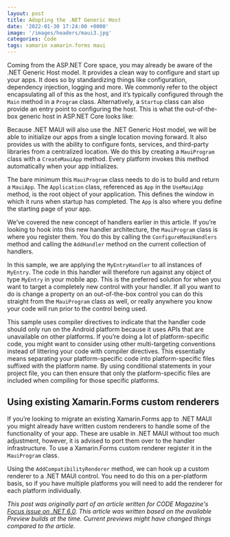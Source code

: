 ```yaml
---
layout: post
title: Adopting the .NET Generic Host
date: '2022-01-30 17:24:00 +0000'
image: '/images/headers/maui3.jpg'
categories: Code
tags: xamarin xamarin.forms maui
---
```


Coming from the ASP.NET Core space, you may already be aware of the .NET Generic Host model. It provides a clean way to configure and start up your apps. It does so by standardizing things like configuration, dependency injection, logging and more. We commonly refer to the object encapsulating all of this as the host, and it’s typically configured through the `Main` method in a `Program` class. Alternatively, a `Startup` class can also provide an entry point to configuring the host. This is what the out-of-the-box generic host in ASP.NET Core looks like:

<script src="https://gist.github.com/sthewissen/109473a44ad1451a8ef0eb5ae86eff2d.js"></script>

Because .NET MAUI will also use the .NET Generic Host model, we will be able to initialize our apps from a single location moving forward. It also provides us with the ability to configure fonts, services, and third-party libraries from a centralized location. We do this by creating a `MauiProgram` class with a `CreateMauiApp` method. Every platform invokes this method automatically when your app initializes. 

<script src="https://gist.github.com/sthewissen/417fa7b0aff397b8bb99d2e3bd0f423a.js"></script>

The bare minimum this `MauiProgram` class needs to do is to build and return a `MauiApp`. The `Application` class, referenced as `App` in the `UseMauiApp` method, is the root object of your application. This defines the window in which it runs when startup has completed. The `App` is also where you define the starting page of your app.

<script src="https://gist.github.com/sthewissen/584bbcdbd5ce96e42cea81cd005676de.js"></script>

We’ve covered the new concept of handlers earlier in this article. If you’re looking to hook into this new handler architecture, the `MauiProgram` class is where you register them. You do this by calling the `ConfigureMauiHandlers` method and calling the `AddHandler` method on the current collection of handlers.

<script src="https://gist.github.com/sthewissen/bc3b0457be34c4a7aafa9d09e900e076.js"></script>

In this sample, we are applying the `MyEntryHandler` to all instances of `MyEntry`. The code in this handler will therefore run against any object of type `MyEntry` in your mobile app. This is the preferred solution for when you want to target a completely new control with your handler. If all you want to do is change a property on an out-of-the-box control you can do this straight from the `MauiProgram` class as well, or really anywhere you know your code will run prior to the control being used.

<script src="https://gist.github.com/sthewissen/f79b58fc8815a8988da9d6fe3ead27a5.js"></script>

This sample uses compiler directives to indicate that the handler code should only run on the Android platform because it uses APIs that are unavailable on other platforms. If you’re doing a lot of platform-specific code, you might want to consider using other multi-targeting conventions instead of littering your code with compiler directives. This essentially means separating your platform-specific code into platform-specific files suffixed with the platform name. By using conditional statements in your project file, you can then ensure that only the platform-specific files are included when compiling for those specific platforms.

## Using existing Xamarin.Forms custom renderers

If you’re looking to migrate an existing Xamarin.Forms app to .NET MAUI you might already have written custom renderers to handle some of the functionality of your app. These are usable in .NET MAUI without too much adjustment, however, it is advised to port them over to the handler infrastructure. To use a Xamarin.Forms custom renderer register it in the `MauiProgram` class.

<script src="https://gist.github.com/sthewissen/ea0759f7708f92e8f04821b5be733d3e.js"></script>

Using the `AddCompatibilityRenderer` method, we can hook up a custom renderer to a .NET MAUI control. You need to do this on a per-platform basis, so if you have multiple platforms you will need to add the renderer for each platform individually.

_This post was originally part of an article written for CODE Magazine's [Focus issue on .NET 6.0](https://www.codemag.com/Magazine/Issue/dotnet6). This article was written based on the available Preview builds at the time. Current previews might have changed things compared to the article._